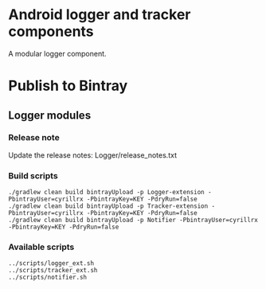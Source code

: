 # Android logger and tracker components
A modular logger component.

# Publish to Bintray

## Logger modules

### Release note
Update the release notes: Logger/release_notes.txt

### Build scripts
```
./gradlew clean build bintrayUpload -p Logger-extension -PbintrayUser=cyrillrx -PbintrayKey=KEY -PdryRun=false
./gradlew clean build bintrayUpload -p Tracker-extension -PbintrayUser=cyrillrx -PbintrayKey=KEY -PdryRun=false
./gradlew clean build bintrayUpload -p Notifier -PbintrayUser=cyrillrx -PbintrayKey=KEY -PdryRun=false
```

### Available scripts
```
../scripts/logger_ext.sh
../scripts/tracker_ext.sh
../scripts/notifier.sh
```